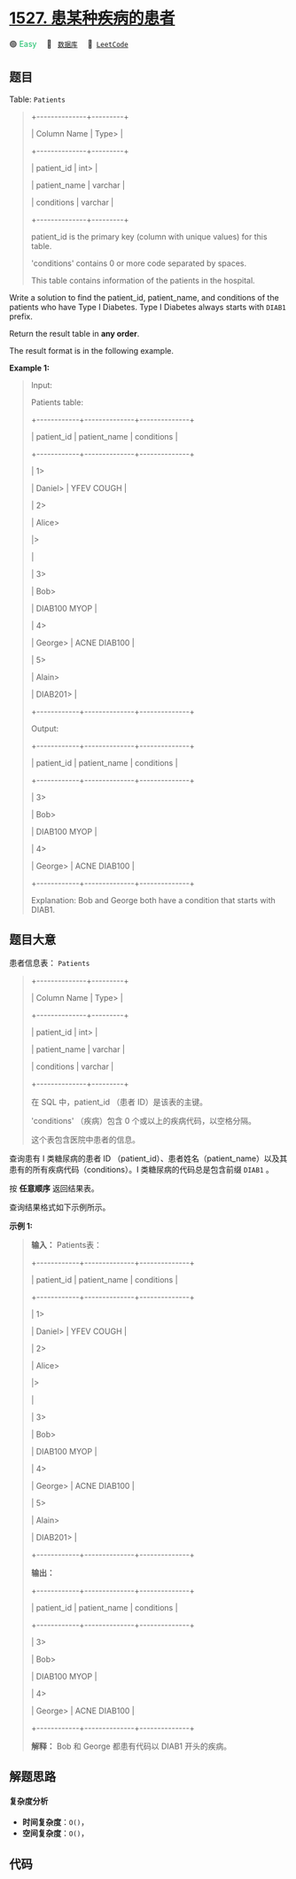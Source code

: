 # [1527. 患某种疾病的患者](https://leetcode.com/problems/patients-with-a-condition)

🟢 <font color=#15bd66>Easy</font>&emsp; 🔖&ensp; [`数据库`](/leetcode-js/outline/tag/database.md)&emsp; 🔗&ensp;[`LeetCode`](https://leetcode.com/problems/patients-with-a-condition)

## 题目

Table: `Patients`

> 
> 
> 
> 
> 
> +--------------+---------+
> 
> | Column Name  | Type> 
> |
> 
> +--------------+---------+
> 
> | patient_id   | int> 
>  |
> 
> | patient_name | varchar |
> 
> | conditions   | varchar |
> 
> +--------------+---------+
> 
> patient_id is the primary key (column with unique values) for this table.
> 
> 'conditions' contains 0 or more code separated by spaces. 
> 
> This table contains information of the patients in the hospital.
> 
> 



Write a solution to find the patient_id, patient_name, and conditions of the
patients who have Type I Diabetes. Type I Diabetes always starts with `DIAB1`
prefix.

Return the result table in **any order**.

The result format is in the following example.



**Example 1:**

> Input: 
> 
> Patients table:
> 
> +------------+--------------+--------------+
> 
> | patient_id | patient_name | conditions   |
> 
> +------------+--------------+--------------+
> 
> | 1> 
> > 
>   | Daniel> 
>    | YFEV COUGH   |
> 
> | 2> 
> > 
>   | Alice> 
> > 
> |> 
> > 
> > 
>   |
> 
> | 3> 
> > 
>   | Bob> 
> > 
>   | DIAB100 MYOP |
> 
> | 4> 
> > 
>   | George> 
>    | ACNE DIAB100 |
> 
> | 5> 
> > 
>   | Alain> 
> > 
> | DIAB201> 
>   |
> 
> +------------+--------------+--------------+
> 
> Output: 
> 
> +------------+--------------+--------------+
> 
> | patient_id | patient_name | conditions   |
> 
> +------------+--------------+--------------+
> 
> | 3> 
> > 
>   | Bob> 
> > 
>   | DIAB100 MYOP |
> 
> | 4> 
> > 
>   | George> 
>    | ACNE DIAB100 | 
> 
> +------------+--------------+--------------+
> 
> Explanation: Bob and George both have a condition that starts with DIAB1.
> 
> 


## 题目大意

患者信息表： `Patients`

> 
> 
> 
> 
> 
> +--------------+---------+
> 
> | Column Name  | Type> 
> |
> 
> +--------------+---------+
> 
> | patient_id   | int> 
>  |
> 
> | patient_name | varchar |
> 
> | conditions   | varchar |
> 
> +--------------+---------+
> 
> 在 SQL 中，patient_id （患者 ID）是该表的主键。
> 
> 'conditions' （疾病）包含 0 个或以上的疾病代码，以空格分隔。
> 
> 这个表包含医院中患者的信息。



查询患有 I 类糖尿病的患者 ID （patient_id）、患者姓名（patient_name）以及其患有的所有疾病代码（conditions）。I
类糖尿病的代码总是包含前缀 `DIAB1` 。

按 **任意顺序** 返回结果表。

查询结果格式如下示例所示。



**示例 1:**

> 
> 
> 
> 
> 
> **输入：** Patients表：
> 
> +------------+--------------+--------------+
> 
> | patient_id | patient_name | conditions   |
> 
> +------------+--------------+--------------+
> 
> | 1> 
> > 
>   | Daniel> 
>    | YFEV COUGH   |
> 
> | 2> 
> > 
>   | Alice> 
> > 
> |> 
> > 
> > 
>   |
> 
> | 3> 
> > 
>   | Bob> 
> > 
>   | DIAB100 MYOP |
> 
> | 4> 
> > 
>   | George> 
>    | ACNE DIAB100 |
> 
> | 5> 
> > 
>   | Alain> 
> > 
> | DIAB201> 
>   |
> 
> +------------+--------------+--------------+
> 
> **输出：**
> 
> +------------+--------------+--------------+
> 
> | patient_id | patient_name | conditions   |
> 
> +------------+--------------+--------------+
> 
> | 3> 
> > 
>   | Bob> 
> > 
>   | DIAB100 MYOP |
> 
> | 4> 
> > 
>   | George> 
>    | ACNE DIAB100 | 
> 
> +------------+--------------+--------------+
> 
> **解释：** Bob 和 George 都患有代码以 DIAB1 开头的疾病。


## 解题思路

#### 复杂度分析

- **时间复杂度**：`O()`，
- **空间复杂度**：`O()`，

## 代码

```javascript

```